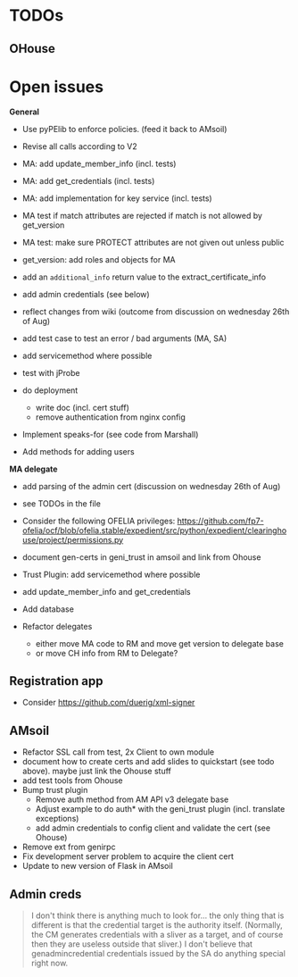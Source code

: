 # TODOs

## OHouse


# Open issues

**General**

* Use pyPElib to enforce policies. (feed it back to AMsoil)
* Revise all calls according to V2

* MA: add update_member_info (incl. tests)
* MA: add get_credentials (incl. tests)
* MA: add implementation for key service (incl. tests)

* MA test if match attributes are rejected if match is not allowed by get_version
* MA test: make sure PROTECT attributes are not given out unless public

* get_version: add roles and objects for MA

* add an `additional_info` return value to the extract_certificate_info
* add admin credentials (see below)
* reflect changes from wiki (outcome from discussion on wednesday 26th of Aug)
* add test case to test an error / bad arguments (MA, SA)
* add servicemethod where possible
* test with jProbe
* do deployment
  * write doc (incl. cert stuff)
  * remove authentication from nginx config
* Implement speaks-for (see code from Marshall)
* Add methods for adding users

**MA delegate**

* add parsing of the admin cert (discussion on wednesday 26th of Aug)
* see TODOs in the file
* Consider the following OFELIA privileges: https://github.com/fp7-ofelia/ocf/blob/ofelia.stable/expedient/src/python/expedient/clearinghouse/project/permissions.py

* document gen-certs in geni_trust in amsoil and link from Ohouse
* Trust Plugin: add servicemethod where possible

* add update_member_info and get_credentials
* Add database

* Refactor delegates
  * either move MA code to RM and move get version to delegate base
  * or move CH info from RM to Delegate?

## Registration app

* Consider https://github.com/duerig/xml-signer

## AMsoil

* Refactor SSL call from test, 2x Client to own module
* document how to create certs and add slides to quickstart (see todo above). maybe just link the Ohouse stuff
* add test tools from Ohouse
* Bump trust plugin
  * Remove auth method from AM API v3 delegate base
  * Adjust example to do auth* with the geni_trust plugin (incl. translate exceptions)
  * add admin credentials to config client and validate the cert (see Ohouse)
* Remove ext from genirpc
* Fix development server problem to acquire the client cert
* Update to new version of Flask in AMsoil

## Admin creds
> I don't think there is anything much to look for... the only thing that
is different is that the credential target is the authority itself.
(Normally, the CM generates credentials with a sliver as a target, and
of course then they are useless outside that sliver.)  I don't believe
that genadmincredential credentials issued by the SA do anything special
right now.